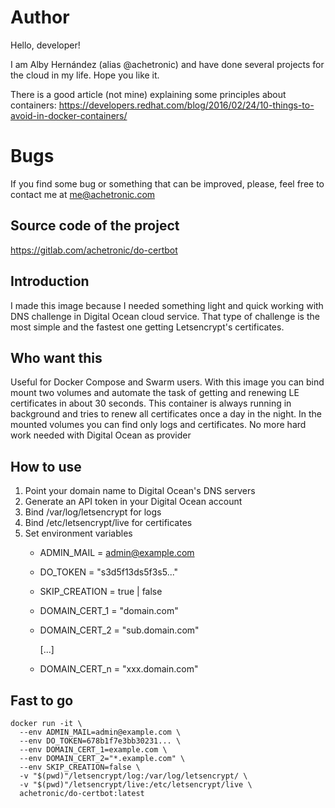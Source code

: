 # Author

Hello, developer!

I am Alby Hernández (alias @achetronic) and have done several projects for the cloud in my life. Hope you like it.

There is a good article (not mine) explaining some principles about containers: https://developers.redhat.com/blog/2016/02/24/10-things-to-avoid-in-docker-containers/

# Bugs

If you find some bug or something that can be improved, please, feel free to contact me at me@achetronic.com

## Source code of the project
https://gitlab.com/achetronic/do-certbot

## Introduction
I made this image because I needed something light and quick working with DNS challenge 
in Digital Ocean cloud service. That type of challenge is the most simple and the fastest one getting 
Letsencrypt's certificates.

## Who want this
Useful for Docker Compose and Swarm users. With this image you can bind mount two volumes 
and automate the task of getting and renewing LE certificates in about 30 seconds.
This container is always running in background and tries to renew all certificates once a day in the night.
In the mounted volumes you can find only logs and certificates. No more hard work needed 
with Digital Ocean as provider

## How to use
1. Point your domain name to Digital Ocean's DNS servers
2. Generate an API token in your Digital Ocean account
3. Bind /var/log/letsencrypt for logs
4. Bind /etc/letsencrypt/live for certificates
5. Set environment variables
   * ADMIN_MAIL = admin@example.com
   * DO_TOKEN = "s3d5f13ds5f3s5..."
   * SKIP_CREATION = true | false
   * DOMAIN_CERT_1 = "domain.com"
   * DOMAIN_CERT_2 = "sub.domain.com"
   
     [...]

   * DOMAIN_CERT_n = "xxx.domain.com"


## Fast to go
```
docker run -it \
  --env ADMIN_MAIL=admin@example.com \
  --env DO_TOKEN=678b1f7e3bb30231... \
  --env DOMAIN_CERT_1=example.com \
  --env DOMAIN_CERT_2="*.example.com" \
  --env SKIP_CREATION=false \
  -v "$(pwd)"/letsencrypt/log:/var/log/letsencrypt/ \
  -v "$(pwd)"/letsencrypt/live:/etc/letsencrypt/live \
  achetronic/do-certbot:latest 
```

